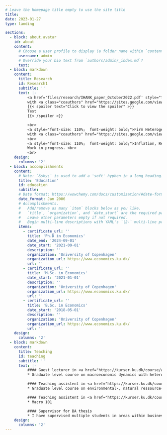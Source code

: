 ```yaml
---
# Leave the homepage title empty to use the site title
title:
date: 2023-01-27
type: landing

sections:
  - block: about.avatar
    id: about
    content:
      # Choose a user profile to display (a folder name within `content/authors/`)
      username: admin
      # Override your bio text from `authors/admin/_index.md`?
      text:
  - block: markdown
    content:
      title: Research
      id: Research1
      subtitle: ''
      text: |-
          <a href='files/research/IHANK_paper_October2022.pdf' style="font-size: 110%;  font-weight: bold;">The Transmission of Foreign Demand Shocks (2022)</a>  <br>
          with <a class="coauthors" href="https://sites.google.com/view/jeppe-druedahl/">Jeppe Druedahl</a>, <a class="coauthors" href="https://sites.google.com/site/sorenhoveravn">Søren Hove Ravn</a>, <a class="coauthors" href="https://sites.google.com/site/lsunderplassmann/">Laura Sunder-Plassmann</a> and <a class="coauthors" href="https://sundram.dk/">Jacob Marott Sundram</a>. Working paper. <br>
          {{< spoiler text="Click to view the spoiler" >}}
          Test
          {{< /spoiler >}}

          <br>
          <a style="font-size: 110%;  font-weight: bold;">Firm Heterogeneity and the Transmission of Foreign Supply Shocks (2023)</a>  <br>
          with <a class="coauthors" href="https://sites.google.com/view/christianbkastrup/">Christian B. Kastrup</a>. Work in progress. <br>
          <br>
          <a style="font-size: 110%;  font-weight: bold;">Inflation, Real Income, and Aggregate Demand (2023)</a>  <br>
          Work in progress. <br>
          <br>
    design:
      columns: '2'
  - block: accomplishments
    content:
      # Note: `&shy;` is used to add a 'soft' hyphen in a long heading.
      title: 'Education'
      id: education
      subtitle:
      # Date format: https://wowchemy.com/docs/customization/#date-format
      date_format: Jan 2006
      # Accomplishments.
      #   Add/remove as many `item` blocks below as you like.
      #   `title`, `organization`, and `date_start` are the required parameters.
      #   Leave other parameters empty if not required.
      #   Begin multi-line descriptions with YAML's `|2-` multi-line prefix.
      items:
        - certificate_url: ''
          title: 'Ph.D in Economics'
          date_end: '2024-09-01'
          date_start: '2021-09-01'
          description: ''
          organization: 'University of Copenhagen' 
          organization_url: https://www.economics.ku.dk/
          url: ''
        - certificate_url: ''
          title: 'M.Sc. in Economics'
          date_start: '2021-01-01'
          description: ''
          organization: 'University of Copenhagen' 
          organization_url: https://www.economics.ku.dk/
          url: ''
        - certificate_url: ''
          title: 'B.Sc. in Economics'
          date_start: '2018-05-01'
          description: ''
          organization: 'University of Copenhagen'
          organization_url: https://www.economics.ku.dk/
          url: ''
    design:
      columns: '2'
  - block: markdown
    content:
      title: Teaching
      id: teaching
      subtitle: ''
      text: |-
          #### Guest lecturer in <a href="https://kurser.ku.dk/course/a%C3%98kk08426u/2022-2023" style="color: #FFA500; text-decoration: underline;">Advanced Macroeconomics: Heterogenous Agent Models</a>
          * Graduate level course on macroeconomic dynamics with heterogenous agents.

          #### Teaching assistent in <a href="https://kurser.ku.dk/course/a%C3%98kk08402u/" style="color: #FFA500; text-decoration: underline;">Advanced Economics of the Environment and Climate Change 2021</a>
          * Graduate level course on environmental-, natural ressource- and climate change economics

          #### Teaching assistent in <a href="https://kurser.ku.dk/course/a%c3%98kb08002u/2021-2022" style="color: #FFA500; text-decoration: underline;">Principle of Economics B 2018</a>
          * Macro 101 

          #### Supervisor for BA thesis
          * I have supervised multiple students in areas within business cycle macro   
    design:
      columns: '2'
---
```

